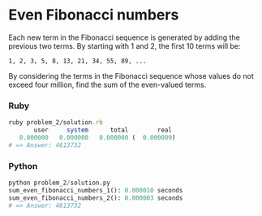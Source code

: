 Even Fibonacci numbers
======================

Each new term in the Fibonacci sequence is generated by adding the previous two terms. By starting with 1 and 2, the first 10 terms will be:

`1, 2, 3, 5, 8, 13, 21, 34, 55, 89, ...`

By considering the terms in the Fibonacci sequence whose values do not exceed four million, find the sum of the even-valued terms.

### Ruby
```ruby
ruby problem_2/solution.rb
       user     system      total        real
   0.000000   0.000000   0.000000 (  0.000009)
# => Answer: 4613732
```

### Python
```python
python problem_2/solution.py
sum_even_fibonacci_numbers_1(): 0.000010 seconds
sum_even_fibonacci_numbers_2(): 0.000003 seconds
# => Answer: 4613732
```
